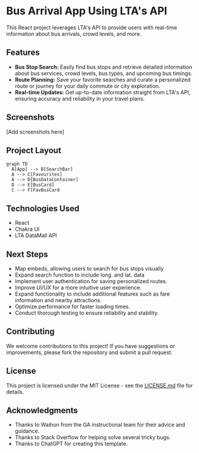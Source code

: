 # Bus Arrival App Using LTA's API

 This React project leverages LTA's API to provide users with real-time information about bus arrivals, crowd levels, and more.

## Features

- **Bus Stop Search:** Easily find bus stops and retrieve detailed information about bus services, crowd levels, bus types, and upcoming bus timings.
- **Route Planning:** Save your favorite searches and curate a personalized route or journey for your daily commute or city exploration.
- **Real-time Updates:** Get up-to-date information straight from LTA's API, ensuring accuracy and reliability in your travel plans.

## Screenshots

[Add screenshots here]

## Project Layout
```mermaid
graph TD
  A[App] --> B[SearchBar]
  A --> C[Favourites]
  A --> D[BusDataContainer]
  D --> E[BusCard]
  C --> F[FavBusCard
  ```

## Technologies Used

- React
- Chakra UI
- LTA DataMall API

## Next Steps

- Map embeds, allowing users to search for bus stops visually
- Expand search function to include long. and lat. data
- Implement user authentication for saving personalized routes.
- Improve UI/UX for a more intuitive user experience.
- Expand functionality to include additional features such as fare information and nearby attractions.
- Optimize performance for faster loading times.
- Conduct thorough testing to ensure reliability and stability.


## Contributing

We welcome contributions to this project! If you have suggestions or improvements, please fork the repository and submit a pull request.

## License

This project is licensed under the MIT License - see the [LICENSE.md](LICENSE.md) file for details.

## Acknowledgments

- Thanks to Waihon from the GA instructional team for their advice and guidance.
- Thanks to Stack Overflow for helping solve several tricky bugs.
- Thanks to ChatGPT for creating this template.
